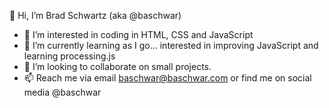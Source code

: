 👋 Hi, I’m Brad Schwartz (aka @baschwar)
- 👀 I’m interested in coding in HTML, CSS and JavaScript
- 🌱 I’m currently learning as I go... interested in improving JavaScript and learning processing.js
- 💞️ I’m looking to collaborate on small projects.
- 📫 Reach me via email baschwar@baschwar.com or find me on social media @baschwar

<!---
baschwar/baschwar is a ✨ special ✨ repository because its `README.md` (this file) appears on your GitHub profile.
You can click the Preview link to take a look at your changes.
--->
